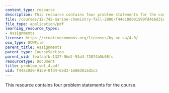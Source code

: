 ```yaml
---
content_type: resource
description: This resource contains four problem statements for the course.
file: /courses/12-742-marine-chemistry-fall-2006/f44ac0d091590fd466d31e88d01ad1c3_problem_set_4.pdf
file_type: application/pdf
learning_resource_types:
- Assignments
license: https://creativecommons.org/licenses/by-nc-sa/4.0/
ocw_type: OCWFile
parent_title: Assignments
parent_type: CourseSection
parent_uid: feafaafb-1327-9bdf-91d4-72074b5b08fc
resourcetype: Document
title: problem_set_4.pdf
uid: f44ac0d0-9159-0fd4-66d3-1e88d01ad1c3
---
```

This resource contains four problem statements for the course.